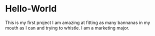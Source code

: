 # Hello-World
This is my first project
I am amazing at fitting as many bannanas in my mouth as I can and trying to whistle.
I am a marketing major.
